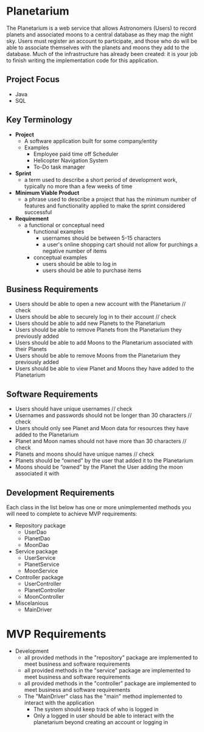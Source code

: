 # Planetarium

The Planetarium is a web service that allows Astronomers (Users) to record planets and associated moons to a central database as they map the night sky. Users must register an account to participate, and those who do will be able to associate themselves with the planets and moons they add to the database. Much of the infrastructure has already been created: it is your job to finish writing the implementation code for this application.

## Project Focus
- Java
- SQL

## Key Terminology
- **Project**
  - A software application built for some company/entity
  - Examples
    - Employee paid time off Scheduler
    - Helicopter Navigation System
    - To-Do task manager
- **Sprint**
    - a term used to describe a short period of development work, typically no more than a few weeks of time
- **Minimum Viable Product**
    - a phrase used to describe a project that has the minimum number of features and functionality applied to make the sprint considered successful
- **Requirement**
    - a functional or conceptual need
        - functional examples
            - usernames should be between 5-15 characters
            - a user's online shopping cart should not allow for purchings a negative number of items
        - conceptual examples
            - users should be able to log in
            - users should be able to purchase items

## Business Requirements
- Users should be able to open a new account with the Planetarium                                   // check
- Users should be able to securely log in to their account                                          // check
- Users should be able to add new Planets to the Planetarium
- Users should be able to remove Planets from the Planetarium they previously added
- Users should be able to add Moons to the Planetarium associated with their Planets
- Users should be able to remove Moons from the Planetarium they previously added
- Users should be able to view Planet and Moons they have added to the Planetarium

## Software Requirements  
- Users should have unique usernames                                                                // check
- Usernames and passwords should not be longer than 30 characters                                   // check
- Users should only see Planet and Moon data for resources they have added to the Planetarium
- Planet and Moon names should not have more than 30 characters                                     // check
- Planets and moons should have unique names                                                        // check
- Planets should be “owned” by the user that added it to the Planetarium
- Moons should be “owned” by the Planet the User adding the moon associated it with

## Development Requirements
Each class in the list below has one or more unimplemented methods you will need to complete to achieve MVP requirements:
- Repository package
    - UserDao
    - PlanetDao
    - MoonDao
- Service package
    - UserService
    - PlanetService
    - MoonService
- Controller package
    - UserController
    - PlanetController
    - MoonController
- Miscelanious
    - MainDriver

# MVP Requirements
- Development
    - all provided methods in the "repository" package are implemented to meet business and software requirements
    - all provided methods in the "service" package are implemented to meet business and software requirements
    - all provided methods in the "controller" package are implemented to meet business and software requirements
    - The "MainDriver" class has the "main" method implemented to interact with the application
        - The system should keep track of who is logged in
        - Only a logged in user should be able to interact with the planetarium beyond creating an account or logging in
